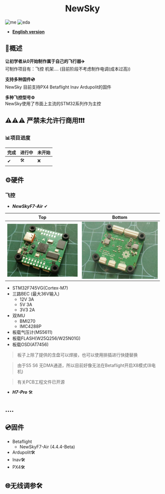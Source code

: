 <h1 align="center">NewSky</h1>

![me](https://img.shields.io/badge/2023/10-Emotion__Thorn-blue)  ![eda](https://img.shields.io/badge/EDA-KiCad-red) 
* [**English version**](/README.md)

## 📖概述 
**让初学者从0开始制作属于自己的飞行器✈️**<br>
可制作项目有：飞控 机架.... (目前阶段不考虑制作电调(成本过高))

**支持多种固件💿**<br>
NewSky 目前支持PX4 Betaflight Inav Ardupolit的固件

**多种飞控型号⚙️**<br>
NewSky使用了市面上主流的STM32系列作为主控

## ⚠️⚠️⚠️ 严禁未允许行商用❗❗❗

### 📊项目进度 

|完成|进行中|未开始|
|-|-|-|
|✔|🛠️|❌|

## ⚙️硬件 <br>
### 飞控
- ***NewSkyF7-Air*** ✔<br>

|Top|Bottom|
|:--:|:--:|
|!["up"](./images/NewSky-Air-Top.jpg)|!["down"](./images/NewSky-Air-Bottom.jpg)|

- STM32F745VG(Cortex-M7)
- 三路BEC (最大36V输入)
    - 12V 3A
    - 5V 3A 
    - 3V3 2A
- 双IMU
    - BMI270
    - IMC4288P
- 板载气压计(MS5611)
- 板载FLASH(W25Q256/W25N01G)
- 板载OSD(AT7456)
> 板子上除了提供的含盘可以焊接，也可以使用排插进行快捷替换

>由于S5 S6 无DMA通道，所以目前好像无法在Betaflight开启X8模式(8电机)

> 有关PCB工程文件已开源

- ***H7-Pro*** 🛠️

## ....

## 💿固件<br>
- Betaflight
    - NewSkyF7-Air (4.4.4-Beta)
- Ardupolit🛠️
- Inav🛠️
- PX4🛠️

## 🌐无线调参🛠️<br>
